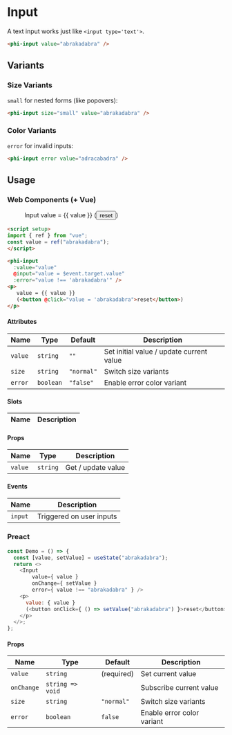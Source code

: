 # Input

A text input works just like `<input type='text'>`.

<figure>
  <phi-input value="abrakadabra" />
</figure>

```html
<phi-input value="abrakadabra" />
```

## Variants
### Size Variants

`small` for nested forms (like popovers):

<figure>
  <phi-input size="small" value="abrakadabra" />
</figure>

```html
<phi-input size="small" value="abrakadabra" />
```

### Color Variants

`error` for invalid inputs:

<figure>
  <phi-input error value="adracabadra" />
</figure>

```html
<phi-input error value="adracabadra" />
```

## Usage

<script setup>
import "./demo";
import { ref } from "vue";
const value = ref("abrakadabra");
</script>

### Web Components (+ Vue)

<figure>
  <phi-input
    :value="value"
    @input="value = $event.target.value"
    :error="value !== 'abrakadabra'" />
  <p>
    Input value = {{ value }}
    (<button @click="value = 'abrakadabra'">reset</button>)
  </p>
</figure>

```html
<script setup>
import { ref } from "vue";
const value = ref("abrakadabra");
</script>

<phi-input
  :value="value"
  @input="value = $event.target.value"
  :error="value !== 'abrakadabra'" />
<p>
   value = {{ value }}
   (<button @click="value = 'abrakadabra">reset</button>)
</p>
```

#### Attributes

| Name    | Type      | Default    | Description                              |
|---------|-----------|------------|------------------------------------------|
| `value` | `string`  | `""`       | Set initial value / update current value |
| `size`  | `string`  | `"normal"` | Switch size variants                     |
| `error` | `boolean` | `"false"`  | Enable error color variant               |

#### Slots

| Name | Description |
|------|-------------|

#### Props

| Name    | Type     | Description        |
|---------|----------|--------------------|
| `value` | `string` | Get / update value |

#### Events

| Name    | Description              |
|---------|--------------------------|
| `input` | Triggered on user inputs |

### Preact

<figure>
  <phi-input-demo />
</figure>

```js
const Demo = () => {
  const [value, setValue] = useState("abrakadabra");
  return <>
    <Input
        value={ value }
        onChange={ setValue }
        error={ value !== "abrakadabra" } />
    <p>
      value: { value }
      (<button onClick={ () => setValue("abrakadabra") }>reset</button>)
    </p>
  </>;
};
```

#### Props

| Name       | Type             | Default    | Description                |
|------------|------------------|------------|----------------------------|
| `value`    | `string`         | (required) | Set current value          |
| `onChange` | `string => void` |            | Subscribe current value    |
| `size`     | `string`         | `"normal"` | Switch size variants       |
| `error`    | `boolean`        | `false`    | Enable error color variant |
